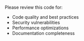 Please review this code for:

- Code quality and best practices
- Security vulnerabilities
- Performance optimizations
- Documentation completeness
